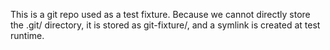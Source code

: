 This is a git repo used as a test fixture. Because we cannot directly store the .git/ directory, it is stored as git-fixture/, and a symlink is created at test runtime.
